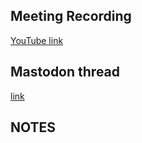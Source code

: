 ## Meeting Recording

[YouTube link](https://youtu.be/CMKgMSoKawc)

## Mastodon thread

[link](https://neuromatch.social/@OREL/113032188525201946)

## NOTES
